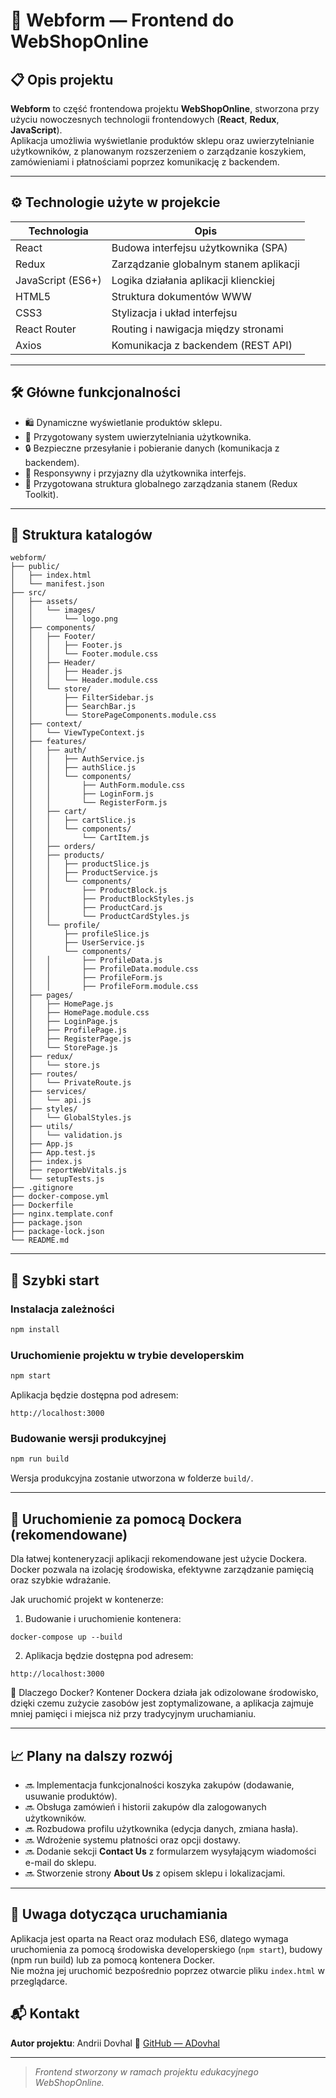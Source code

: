 # 🛒 Webform — Frontend do WebShopOnline

## 📋 Opis projektu

**Webform** to część frontendowa projektu **WebShopOnline**, stworzona przy użyciu nowoczesnych technologii frontendowych (**React**, **Redux**, **JavaScript**).  
Aplikacja umożliwia wyświetlanie produktów sklepu oraz uwierzytelnianie użytkowników, z planowanym rozszerzeniem o zarządzanie koszykiem, zamówieniami i płatnościami poprzez komunikację z backendem.

---

## ⚙️ Technologie użyte w projekcie

| Technologia     | Opis                                          |
|-----------------|-----------------------------------------------|
| React           | Budowa interfejsu użytkownika (SPA)           |
| Redux           | Zarządzanie globalnym stanem aplikacji        |
| JavaScript (ES6+)| Logika działania aplikacji klienckiej         |
| HTML5           | Struktura dokumentów WWW                      |
| CSS3            | Stylizacja i układ interfejsu                 |
| React Router    | Routing i nawigacja między stronami           |
| Axios           | Komunikacja z backendem (REST API)            |

---

## 🛠 Główne funkcjonalności

- 🛍  Dynamiczne wyświetlanie produktów sklepu.
- 👤 Przygotowany system uwierzytelniania użytkownika.
- 🔒 Bezpieczne przesyłanie i pobieranie danych (komunikacja z backendem).
- 📱 Responsywny i przyjazny dla użytkownika interfejs.
- 🔄 Przygotowana struktura globalnego zarządzania stanem (Redux Toolkit).

---
## 📂 Struktura katalogów

```
webform/
├── public/
│   ├── index.html
│   └── manifest.json
├── src/
│   ├── assets/
│   │   └── images/
│   │       └── logo.png
│   ├── components/
│   │   ├── Footer/
│   │   │   ├── Footer.js
│   │   │   └── Footer.module.css
│   │   ├── Header/
│   │   │   ├── Header.js
│   │   │   └── Header.module.css
│   │   └── store/
│   │       ├── FilterSidebar.js
│   │       ├── SearchBar.js
│   │       └── StorePageComponents.module.css
│   ├── context/
│   │   └── ViewTypeContext.js
│   ├── features/
│   │   ├── auth/
│   │   │   ├── AuthService.js
│   │   │   ├── authSlice.js
│   │   │   └── components/
│   │   │       ├── AuthForm.module.css
│   │   │       ├── LoginForm.js
│   │   │       └── RegisterForm.js
│   │   ├── cart/
│   │   │   ├── cartSlice.js
│   │   │   └── components/
│   │   │       └── CartItem.js
│   │   ├── orders/
│   │   ├── products/
│   │   │   ├── productSlice.js
│   │   │   ├── ProductService.js
│   │   │   └── components/
│   │   │       ├── ProductBlock.js
│   │   │       ├── ProductBlockStyles.js
│   │   │       ├── ProductCard.js
│   │   │       └── ProductCardStyles.js
│   │   └── profile/
│   │       ├── profileSlice.js
│   │       ├── UserService.js
│   │       └── components/
│   │   │       ├── ProfileData.js
│   │   │       ├── ProfileData.module.css
│   │   │       ├── ProfileForm.js
│   │   │       ├── ProfileForm.module.css
│   ├── pages/
│   │   ├── HomePage.js
│   │   ├── HomePage.module.css
│   │   ├── LoginPage.js
│   │   ├── ProfilePage.js
│   │   ├── RegisterPage.js
│   │   └── StorePage.js
│   ├── redux/
│   │   └── store.js
│   ├── routes/
│   │   └── PrivateRoute.js
│   ├── services/
│   │   └── api.js
│   ├── styles/
│   │   └── GlobalStyles.js
│   ├── utils/
│   │   └── validation.js
│   ├── App.js
│   ├── App.test.js
│   ├── index.js
│   ├── reportWebVitals.js
│   └── setupTests.js
├── .gitignore
├── docker-compose.yml
├── Dockerfile
├── nginx.template.conf
├── package.json
├── package-lock.json
└── README.md

```

---

## 🚀 Szybki start

### Instalacja zależności

```bash
npm install
```

### Uruchomienie projektu w trybie developerskim

```bash
npm start
```

Aplikacja będzie dostępna pod adresem:
```
http://localhost:3000
```

### Budowanie wersji produkcyjnej

```bash
npm run build
```

Wersja produkcyjna zostanie utworzona w folderze `build/`.

---

## 🐳 Uruchomienie za pomocą Dockera (rekomendowane)
Dla łatwej konteneryzacji aplikacji rekomendowane jest użycie Dockera.
Docker pozwala na izolację środowiska, efektywne zarządzanie pamięcią oraz szybkie wdrażanie.

Jak uruchomić projekt w kontenerze:
1. Budowanie i uruchomienie kontenera:
```
docker-compose up --build
```
2. Aplikacja będzie dostępna pod adresem:
```
http://localhost:3000
```
🧠 Dlaczego Docker?
Kontener Dockera działa jak odizolowane środowisko, dzięki czemu zużycie zasobów jest 
zoptymalizowane, a aplikacja zajmuje mniej pamięci i miejsca niż przy tradycyjnym uruchamianiu.

---

## 📈 Plany na dalszy rozwój

- 🔜 Implementacja funkcjonalności koszyka zakupów (dodawanie, usuwanie produktów).
- 🔜 Obsługa zamówień i historii zakupów dla zalogowanych użytkowników.
- 🔜 Rozbudowa profilu użytkownika (edycja danych, zmiana hasła).
- 🔜 Wdrożenie systemu płatności oraz opcji dostawy.
- 🔜 Dodanie sekcji **Contact Us** z formularzem wysyłającym wiadomości e-mail do sklepu.
- 🔜 Stworzenie strony **About Us** z opisem sklepu i lokalizacjami.

---
## 📝 Uwaga dotycząca uruchamiania

Aplikacja jest oparta na React oraz modułach ES6, dlatego wymaga uruchomienia za pomocą 
środowiska developerskiego (`npm start`), budowy (npm run build) lub za pomocą kontenera Docker.  
Nie można jej uruchomić bezpośrednio poprzez otwarcie pliku `index.html` w przeglądarce.

## 📬 Kontakt

**Autor projektu**: Andrii Dovhal
🔗 [GitHub — ADovhal](https://github.com/ADovhal)

---
> *Frontend stworzony w ramach projektu edukacyjnego WebShopOnline.*
